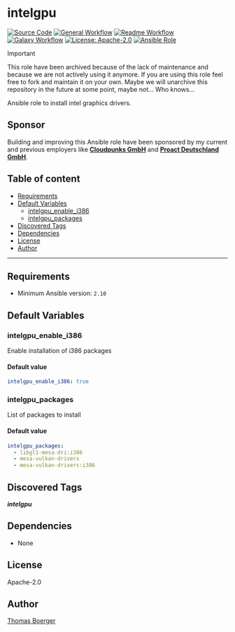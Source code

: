 # intelgpu

[![Source Code](https://img.shields.io/badge/github-source%20code-blue?logo=github&logoColor=white)](https://github.com/rolehippie/intelgpu)
[![General Workflow](https://github.com/rolehippie/intelgpu/actions/workflows/general.yml/badge.svg)](https://github.com/rolehippie/intelgpu/actions/workflows/general.yml)
[![Readme Workflow](https://github.com/rolehippie/intelgpu/actions/workflows/docs.yml/badge.svg)](https://github.com/rolehippie/intelgpu/actions/workflows/docs.yml)
[![Galaxy Workflow](https://github.com/rolehippie/intelgpu/actions/workflows/galaxy.yml/badge.svg)](https://github.com/rolehippie/intelgpu/actions/workflows/galaxy.yml)
[![License: Apache-2.0](https://img.shields.io/github/license/rolehippie/intelgpu)](https://github.com/rolehippie/intelgpu/blob/master/LICENSE)
[![Ansible Role](https://img.shields.io/badge/role-rolehippie.intelgpu-blue)](https://galaxy.ansible.com/rolehippie/intelgpu)

> [!IMPORTANT]
> This role have been archived because of the lack of maintenance and because
> we are not actively using it anymore. If you are using this role feel free
> to fork and maintain it on your own. Maybe we will unarchive this repository
> in the future at some point, maybe not... Who knows...

Ansible role to install intel graphics drivers.

## Sponsor

Building and improving this Ansible role have been sponsored by my current and previous employers like **[Cloudpunks GmbH](https://cloudpunks.de)** and **[Proact Deutschland GmbH](https://www.proact.eu)**.

## Table of content

- [Requirements](#requirements)
- [Default Variables](#default-variables)
  - [intelgpu_enable_i386](#intelgpu_enable_i386)
  - [intelgpu_packages](#intelgpu_packages)
- [Discovered Tags](#discovered-tags)
- [Dependencies](#dependencies)
- [License](#license)
- [Author](#author)

---

## Requirements

- Minimum Ansible version: `2.10`

## Default Variables

### intelgpu_enable_i386

Enable installation of i386 packages

#### Default value

```YAML
intelgpu_enable_i386: true
```

### intelgpu_packages

List of packages to install

#### Default value

```YAML
intelgpu_packages:
  - libgl1-mesa-dri:i386
  - mesa-vulkan-drivers
  - mesa-vulkan-drivers:i386
```

## Discovered Tags

**_intelgpu_**


## Dependencies

- None

## License

Apache-2.0

## Author

[Thomas Boerger](https://github.com/tboerger)
